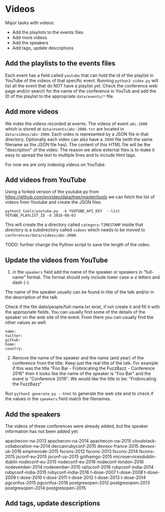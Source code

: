 Videos
=========

Major tasks with videos:
* Add the playlists to the events files
* Add more videos
* Add the speakers
* Add tags, update descriptions



Add the playlists to the events files
------------------------------------
Each event has a field called `youtube` that can hold the id of the playlist in YouTube of the videos of that specific event.
Running `python3 video.py` will list all the event that do NOT have a playlist yet.
Check the conference web page and/or search for the name of the conference in YouTub and add the ID of
the playlist to the appropriate `data/events/*` file.

Add more videos
-----------------

We index the videos recorded at events. The videos of event `abc-2000` which is stored at `data/events/abc-2000.txt`
are located in `data/videos/abc-2000`. Each video is represented by a JSON file in that directory. Optionally
each video can also have a .html file (with the same filename as the JSON file has). The content of this HTML file
will be the "description" of the video. The reason we allow external files is to make it easy to spread the
text to multiple lines and to include html tags.

For now we are only indexing videos on YouTube.

Add videos from YouTube
------------------------


Using a forked version of the youtube.py from https://github.com/pyvideo/data/tree/master/tools we can fetch the list of videos from Youtube and create the JSON files.

```python3 tools/youtube.py  -k YOUTUBE_API_KEY  --list YOTUBE_PLAYLIST_ID -d 2016-08-03```

This will create the a directory called ```category-TIMESTAMP``` inside that directory is a subdirectory
called `videos` which needs to be moved to  `conferences/data/videos/abc-2000`.

TODO: further change the Python script to save the length of the video.

Update the videos from YouTube
------------------------------

1) in the `speakers` field add the name of the speaker or speakers in "full-name" format.
The format should only include lower case a-z letters and dash (-).

The name of the speaker usually can be found in title of the talk and/or in the description of the talk.

Check if the file date/people/full-name.txt exist, if not create it and fill it with the appropriate fields.
You can usually find some of the details of the speaker on the web site of the event. From there you can usually
find the other values as well.

```
name:
twitter:
github:
home:
country:
```

2) Remove the name of the speaker and the name (and year) of the conference from the title. Keep just the real title of the talk.
For example if this was the title "Foo Bar - Frobnicating the FuzzBazz - Conference 2016" then it looks like the name
of the speaker is "Foo Bar" and the event is "Conference 2016". We would like the title to be:
"Frobnicating the FuzzBazz"


Run `python3 generate.py --html` to generate the web site and to check if the values in the `speakers` field match the filenames.




Add the speakers
------------------
The videos of these conferences were already added, but the speaker information
has not been added yet:

apachecon-na-2013
apachecon-na-2014
apachecon-na-2015
cloudstack-collaboration-na-2014
deccanrubyconf-2015
devoxx-france-2015
devoxx-uk-2016
empirenode-2015
fscons-2012
fscons-2013
fscons-2014
fscons-2015
jsconf-eu-2015
jsconf-us-2015
gothamgo-2015
microservicesdublin-dublin
nodeconf-eu-2015
nodeconf-eu-2016
nodeconf-london-2016
nodevember-2014
nodevember-2015
railsconf-2016
rubyconf-india-2014
rubyconf-india-2015
rubyconf-india-2016
t-dose-2007
t-dose-2008
t-dose-2009
t-dose-2010
t-dose-2011
t-dose-2012
t-dose-2013
t-dose-2014
pgconfus-2015
pgconfus-2016
postgresopen-2012
postgresopen-2013
postgresopen-2014
postgresopen-2015

Add tags, update descriptions
-----------------------------


